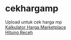 # cekhargamp
Upload untuk cek harga mp
<br>
<a href="https://pelitaonline.github.io/cekhargamp/Harga Jual MP.html">Kalkulator Harga Marketplace</a>
<br>
<a href="https://pelitaonline.github.io/cekhargamp/Receh.html">Hitung Receh</a>
